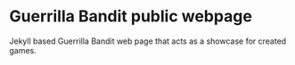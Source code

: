Guerrilla Bandit public webpage
=========================

Jekyll based Guerrilla Bandit web page that acts as a showcase for created games.